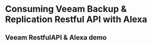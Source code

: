 # Consuming Veeam Backup & Replication Restful API with Alexa
## Veeam RestfulAPI &amp; Alexa demo


